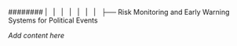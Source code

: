 ######## |   |   |   |   |   |   |   ├── Risk Monitoring and Early Warning Systems for Political Events

*Add content here*